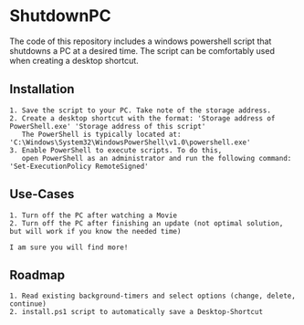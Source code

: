 # ShutdownPC
The code of this repository includes a windows powershell script that shutdowns a PC at a desired time. The script can be comfortably used when creating a desktop shortcut.

## Installation
    1. Save the script to your PC. Take note of the storage address.
    2. Create a desktop shortcut with the format: 'Storage address of PowerShell.exe' 'Storage address of this script'
       The PowerShell is typically located at: 'C:\Windows\System32\WindowsPowerShell\v1.0\powershell.exe'
    3. Enable PowerShell to execute scripts. To do this,
       open PowerShell as an administrator and run the following command: 'Set-ExecutionPolicy RemoteSigned'

## Use-Cases
    1. Turn off the PC after watching a Movie
    2. Turn off the PC after finishing an update (not optimal solution, but will work if you know the needed time)
    
    I am sure you will find more!

## Roadmap
    1. Read existing background-timers and select options (change, delete, continue)
    2. install.ps1 script to automatically save a Desktop-Shortcut